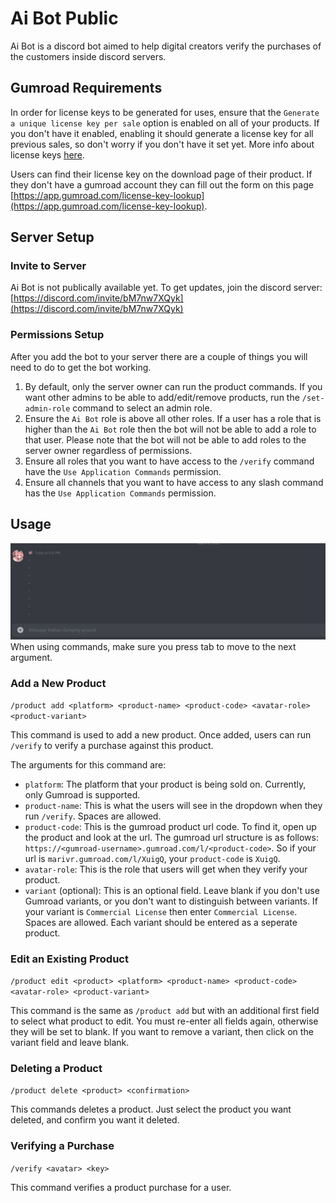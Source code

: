 # Ai Bot Public
Ai Bot is a discord bot aimed to help digital creators verify the purchases of the customers inside discord servers.

## Gumroad Requirements
In order for license keys to be generated for uses, ensure that the `Generate a unique license key per sale` option is enabled on all of your products. If you don't have it  enabled, enabling it should generate a license key for all previous sales, so don't worry if you don't have it set yet. More info about license keys [here](https://help.gumroad.com/article/76-license-keys).

Users can find their license key on the download page of their product. If they don't have a gumroad account they can fill out the form on this page [https://app.gumroad.com/license-key-lookup](https://app.gumroad.com/license-key-lookup).

## Server Setup
### Invite to Server
Ai Bot is not publically available yet. To get updates, join the discord server: [https://discord.com/invite/bM7nw7XQyk](https://discord.com/invite/bM7nw7XQyk)

### Permissions Setup
After you add the bot to your server there are a couple of things you will need to do to get the bot working.
1. By default, only the server owner can run the product commands. If you want other admins to be able to add/edit/remove products, run the `/set-admin-role` command to select an admin role.
2. Ensure the `Ai Bot` role is above all other roles. If a user has a role that is higher than the `Ai Bot` role then the bot will not be able to add a role to that user. Please note that the bot will not be able to add roles to the server owner regardless of permissions.
3. Ensure all roles that you want to have access to the `/verify` command have the `Use Application Commands` permission.
4. Ensure all channels that you want to have access to any slash command has the `Use Application Commands` permission.

## Usage
![](docs/assets/product-add.gif)
When using commands, make sure you press tab to move to the next argument.

### Add a New Product
`/product add <platform> <product-name> <product-code> <avatar-role> <product-variant>`

This command is used to add a new product. Once added, users can run `/verify` to verify a purchase against this product.

The arguments for this command are:
- `platform`: The platform that your product is being sold on. Currently, only Gumroad is supported.
- `product-name`: This is what the users will see in the dropdown when they run `/verify`. Spaces are allowed.
- `product-code`: This is the gumroad product url code. To find it, open up the product and look at the url. The gumroad url structure is as follows: `https://<gumroad-username>.gumroad.com/l/<product-code>`. So if your  url is `marivr.gumroad.com/l/XuigQ`, your `product-code` is `XuigQ`.
- `avatar-role`: This is the role that users will get when they verify your product.
- `variant` (optional): This is an optional field. Leave blank if you don't use Gumroad variants, or you don't want to distinguish between variants. If your variant is `Commercial License` then enter `Commercial License`. Spaces are allowed. Each variant should be entered as a seperate product.

### Edit an Existing Product
`/product edit <product> <platform> <product-name> <product-code> <avatar-role> <product-variant>`

This command is the same as  `/product add` but with an additional first field to select what product to edit. You must re-enter all fields again, otherwise they will be set to blank. If you want to remove a variant, then click on the variant field and leave blank.

### Deleting a Product
`/product delete <product> <confirmation>`

This commands deletes a product. Just select the product you want deleted, and confirm you want it deleted.

### Verifying a Purchase
`/verify <avatar> <key>`

This command verifies a product purchase for a user.

